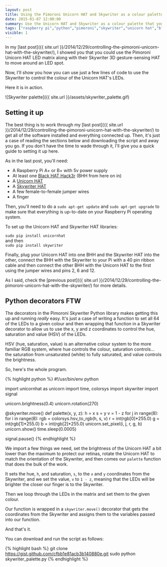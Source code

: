 ```yaml
---
layout: post
title: Using the Pimoroni Unicorn HAT and Skywriter as a colour palette
date: 2015-01-07 12:00:00
summary: Use the Unicorn HAT and Skywriter as a colour palette that you control with your finger.
tags: ["raspberry pi","python","pimoroni","skywriter","unicorn hat","black hat hack3r","tutorial"]
visible: 1
---
```


In my
[last post]({{ site.url }}/2014/12/29/controlling-the-pimoroni-unicorn-hat-with-the-skywriter/),
I showed you that you could use the Pimoroni Unicorn HAT LED matrix along
with their Skywriter 3D gesture-sensing HAT to move around an LED spot.

Now, I'll show you how you can use just a few lines of code to use the Skywriter
to control the colour of the Unicorn HAT's LEDs.

Here it is in action.

![Skywriter palette]({{ site.url }}/assets/skywriter_palette.gif)

## Setting it up

The best thing is to work through my
[last post]({{ site.url }}/2014/12/29/controlling-the-pimoroni-unicorn-hat-with-the-skywriter/)
to get all of the software installed and everything connected up. Then, it's
just a case of reading the sections below and downloading the script and away
you go. If you don't have the time to wade through it, I'll give you a quick
guide to setting it up here.

As in the last post, you'll need:

* A Raspberry Pi A+ or B+ with 5v power supply
* At least one [Black HAT Hack3r](http://shop.pimoroni.com/products/black-hat-hacker) (BHH from here on in)
* A [Unicorn HAT](http://shop.pimoroni.com/products/unicorn-hat)
* A [Skywriter HAT](http://shop.pimoroni.com/products/skywriter-hat)
* A few female-to-female jumper wires
* A finger

Then, you'll need to do a `sudo apt-get update` and `sudo apt-get upgrade` to
make sure that everything is up-to-date on your Raspberry Pi operating system.

To set up the Unicorn HAT and Skywriter HAT libraries:

`sudo pip install unicornhat`  
and then  
`sudo pip install skywriter`  

Finally, plug your Unicorn HAT into one BHH and the Skywriter HAT into the
other, connect the BHH with the Skywriter to your Pi with a 40 pin ribbon
cable and then connect the other BHH with the Unicorn HAT to the first using
the jumper wires and pins 2, 6 and 12.

As I said, check the
[previous post]({{ site.url }}/2014/12/29/controlling-the-pimoroni-unicorn-hat-with-the-skywriter/)
for more details.

## Python decorators FTW

The decorators in the Pimoroni Skywriter Python library makes getting this
up and running *really* easy. It's just a case of writing a function to set
all 64 of the LEDs to a given colour and then wrapping that function in a
Skywriter decorator to allow us to use the x, y and z coordinates to control
the hue, saturation and value (HSV) of the LEDs.

HSV (hue, saturation, value) is an alternative colour system to the more
familiar RGB system, where hue controls the colour, saturation controls...
the saturation from unsaturated (white) to fully saturated, and value
controls the brightness.

So, here's the whole program.

{% highlight python %}
#!/usr/bin/env python

import unicornhat as unicorn
import time, colorsys
import skywriter
import signal

unicorn.brightness(0.4)
unicorn.rotation(270)

@skywriter.move()
def palette(x, y, z):
        h = x
        s = y
        v = 1 - z
        for j in range(8):
                for i in range(8):
                        rgb = colorsys.hsv_to_rgb(h, s, v)
                        r = int(rgb[0]*255.0)
                        g = int(rgb[1]*255.0)
                        b = int(rgb[2]*255.0)
                        unicorn.set_pixel(i, j, r, g, b)
        unicorn.show()
        time.sleep(0.0005)

signal.pause()
{% endhighlight %}

We import a few things we need, set the brightness of the Unicorn HAT a bit
lower than the maximum to protect our retinas, rotate the Unicorn HAT to match
the orientation of the Skywriter, and then comes our `palette` function that
does the bulk of the work.

It sets the hue, `h`, and saturation, `s`, to the `x` and `y` coordinates from
the Skywriter, and we set the value, `v` to `1 - z`, meaning that the LEDs will
be brighter the closer our finger is to the Skywriter.

Then we loop through the LEDs in the matrix and set them to the given colour.

Our function is wrapped in a `skywriter.move()` decorator that gets the
coordinates from the Skywriter and assigns them to the variables passed into
our function.

And that's it.

You can download and run the script as follows:

{% highlight bash %}
git clone https://gist.github.com/cfbb1e81acb3b140880e.git
sudo python skywriter_palette.py
{% endhighlight %}

